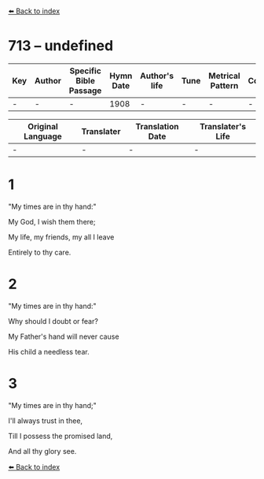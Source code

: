 [⬅️ Back to index](../README.md)

# 713 – undefined

Key | Author   | Specific Bible Passage     |Hymn Date |Author's life |Tune |Metrical Pattern   |Composer/Source
-- | --------- | ---------------------------|----------|--------------|-----|-------------------|-------------  
- |- |- |1908 |- |- |- |-

Original Language | Translater | Translation Date   | Translater's Life  
----------------- | --------- | --------------------|-------------     
\- |- |- |-




# 1

"My times are in thy hand:"

My God, I wish them there;

My life, my friends, my all I leave

Entirely to thy care.



# 2

"My times are in thy hand:"

Why should I doubt or fear?

My Father's hand will never cause

His child a needless tear.



# 3

"My times are in thy hand;"

I'll always trust in thee,

Till I possess the promised land,

And all thy glory see.

[⬅️ Back to index](../README.md)
